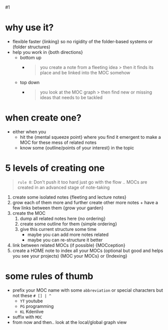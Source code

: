 

#1
# why use it?
- flexible faster {linking} so no rigidity of the folder-based systems or (folder structures)
- help you work in {both directions}
	- bottom up 
		- > you create a note from a fleeting idea > then it finds its place and be linked into the MOC somehow
	- top down
		- > you look at the MOC graph > then find new or missing ideas that needs to be tackled
# when create one?
- either when you
	- hit the {mental squeeze point} where you find it emergent to make a MOC for these mess of related notes
	- know some {outline/points of your interest} in the topic
# 5 levels of creating one
> `rule 0`: Don't push it too hard 
> just go with the flow .. MOCs are created in an advanced stage of note-taking
1. create some isolated notes 
   {fleeting and lecture notes}
2. grow each of them more and further create other more notes + have a few links between them
   {grow your garden}
3. create the MOC
	1. dump all related notes here {no ordering}
	2. create some outline for them {simple ordering}
	3. give this current structure some time
		- maybe you can add more notes related
		- maybe you can re-structure it better
4. link between related MOCs (if possible)
   {MOCception}
5. create a HOME note to index all your MOCs 
   (optional but good and helps you see your projects)
   {MOC your MOCs} or {Indexing}
# some rules of thumb
- prefix your MOC name with some `abbreviation` or special characters but not these `# [] | ^`
	- `YT` youtube
	- `PG` programming
	- `KL` Kdenlive
- suffix with `MOC`
- from now and then.. look at the local/global graph view